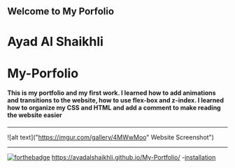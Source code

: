 ## Welcome to My Porfolio

# Ayad Al Shaikhli

# My-Porfolio

#### This is my portfolio and my first work. I learned how to add animations and transitions to the website, how to use flex-box and z-index. I learned how to organize my CSS and HTML and add a comment to make reading the website easier

---

![alt text]("https://imgur.com/gallery/4MWwMoo" Website Screenshot")

---

[![forthebadge](https://forthebadge.com/images/badges/uses-html.svg)](https://forthebadge.com)
https://ayadalshaikhli.github.io/My-Portfolio/ -[installation](#installation)
